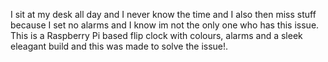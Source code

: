 I sit at my desk all day and I never know the time and I also then miss stuff because I set no alarms and I know im not the only one who has this issue.
This is a Raspberry Pi based flip clock with colours, alarms and a sleek eleagant build and this was made to solve the issue!.
